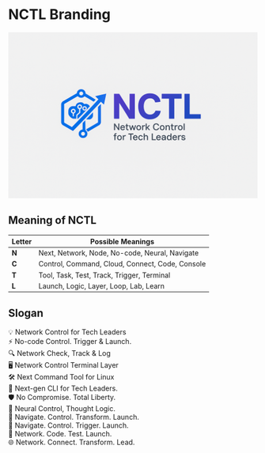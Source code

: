 # NCTL Branding

![NCTL Logo](../assets/nctl.png)

## Meaning of NCTL

| Letter | Possible Meanings                                      |
|--------|--------------------------------------------------------|
| **N**  | Next, Network, Node, No-code, Neural, Navigate         |
| **C**  | Control, Command, Cloud, Connect, Code, Console        |
| **T**  | Tool, Task, Test, Track, Trigger, Terminal             |
| **L**  | Launch, Logic, Layer, Loop, Lab, Learn                 |

## Slogan

💡 Network Control for Tech Leaders  
⚡ No-code Control. Trigger & Launch.  
🔍 Network Check, Track & Log  
🖥️ Network Control Terminal Layer  
🛠️ Next Command Tool for Linux  
🌟 Next-gen CLI for Tech Leaders.  
🛡️ No Compromise. Total Liberty.  
🧠 Neural Control, Thought Logic.  
🧭 Navigate. Control. Transform. Launch.  
🚦 Navigate. Control. Trigger. Launch.  
🔗 Network. Code. Test. Launch.  
🌐 Network. Connect. Transform. Lead.

